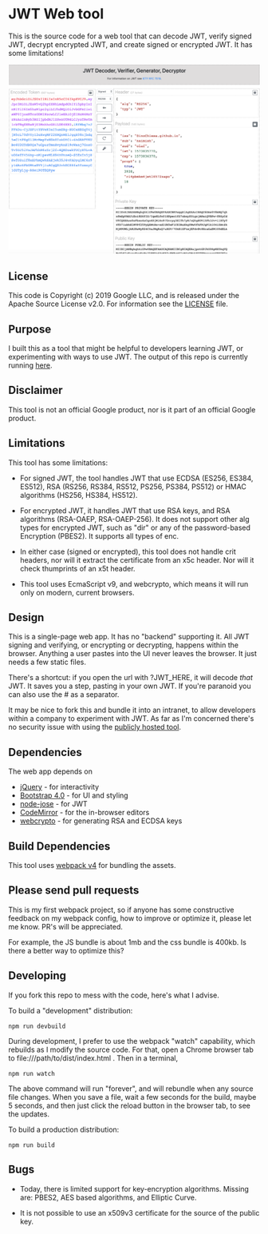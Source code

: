 # JWT Web tool

This is the source code for a web tool that can decode JWT, verify signed JWT,
decrypt encrypted JWT, and create signed or encrypted JWT. It has some
limitations!

![screengrab](images/screenshot-20191115-083624.png)

## License

This code is Copyright (c) 2019 Google LLC, and is released under the Apache
Source License v2.0. For information see the [LICENSE](LICENSE) file.

## Purpose

I built this as a tool that might be helpful to developers learning JWT, or
experimenting with ways to use JWT.  The output of this repo is currently
running [here](https://dinochiesa.github.io/jwt/).

## Disclaimer

This tool is not an official Google product, nor is it part of an official
Google product.

## Limitations

This tool has some limitations:
 - For signed JWT, the tool handles JWT that use ECDSA (ES256, ES384, ES512),
   RSA (RS256, RS384, RS512, PS256, PS384, PS512) or HMAC algorithms (HS256,
   HS384, HS512).

 - For encrypted JWT, it handles JWT that use RSA keys, and RSA algorithms
   (RSA-OAEP, RSA-OAEP-256). It does not support other alg types for encrypted
   JWT, such as "dir" or any of the password-based Encryption (PBES2). It
   supports all types of enc.

 - In either case (signed or encrypted), this tool does not handle crit headers,
   nor will it extract the certificate from an x5c header. Nor will it check
   thumprints of an x5t header.

 - This tool uses EcmaScript v9, and webcrypto, which means it will run only on
   modern, current browsers.

## Design

This is a single-page web app. It has no "backend" supporting it. All JWT
signing and verifying, or encrypting or decrypting, happens within the browser.
Anything a user pastes into the UI never leaves the browser. It just needs a few
static files.

There's a shortcut: if you open the url with <baseurl>?JWT_HERE, it will decode *that* JWT.   It
saves you a step, pasting in your own JWT. If you're paranoid you can also use
the # as a separator. 


It may be nice to fork this and bundle it into an intranet, to
allow developers within a company to experiment with JWT. As far as I'm
concerned there's no security issue with using the [publicly hosted tool](https://dinochiesa.github.io/jwt/).

## Dependencies

The web app depends on
* [jQuery](https://jquery.com/) - for interactivity
* [Bootstrap 4.0](https://getbootstrap.com/) - for UI and styling
* [node-jose](https://github.com/cisco/node-jose) - for JWT
* [CodeMirror](https://codemirror.net/) - for the in-browser editors
* [webcrypto](https://developer.mozilla.org/en-US/docs/Web/API/Web_Crypto_API) - for generating RSA and ECDSA keys


## Build Dependencies

This tool uses [webpack v4](https://webpack.js.org/) for bundling the assets.


## Please send pull requests

This is my first webpack project, so if anyone has some constructive feedback on
my webpack config, how to improve or optimize it, please let me know.  PR's will be
appreciated.

For example, the JS bundle is about 1mb and the css bundle is 400kb.  Is there a
better way to optimize this?


## Developing

If you fork this repo to mess with the code, here's what I advise.

To build a "development" distribution:

```
npm run devbuild
```

During development, I prefer to use the webpack "watch" capability, which
rebuilds as I modify the source code. For that, open a Chrome browser tab to
file:///path/to/dist/index.html .  Then in a terminal,

```
npm run watch
```

The above command will run "forever", and will rebundle when any source file
changes. When you save a file, wait a few seconds for the build, maybe 5
seconds, and then just click the reload button in the browser tab, to see the
updates.


To build a production distribution:

```
npm run build
```

## Bugs

* Today, there is limited support for key-encryption algorithms. Missing are: PBES2, AES based algorithms, and Elliptic Curve.

* It is not possible to use an x509v3 certificate for the source of the public key.
